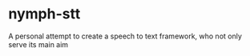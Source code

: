 nymph-stt
=========

A personal attempt to create a speech to text framework, who not only serve its main aim
